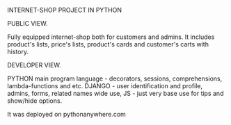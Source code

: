 INTERNET-SHOP PROJECT IN PYTHON

PUBLIC VIEW.

Fully equipped internet-shop both for customers and admins. It includes product's lists, price's lists, product's cards and customer's carts with history.

DEVELOPER VIEW.

PYTHON main program language - decorators, sessions, comprehensions, lambda-functions and etc.
DJANGO - user identification and profile, admins, forms, related names wide use,
JS - just very base use for tips and show/hide options.

It was deployed on pythonanywhere.com
